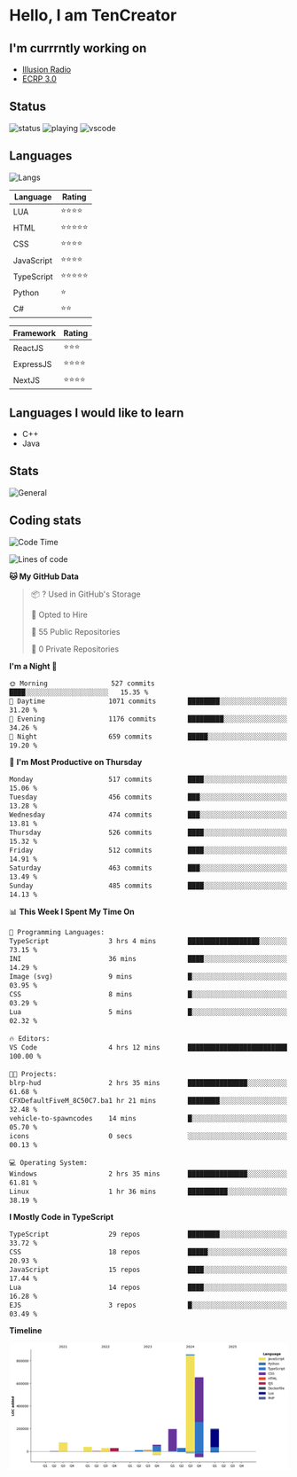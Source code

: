 # Hello, I am TenCreator

## I'm currrntly working on
- [Illusion Radio](https://illusionradio.co.uk/)
- [ECRP 3.0](http://github.com/Emerald-Coast-Roleplay/)

## Status
![status](https://api.statusbadges.me/badge/status/518334475038359555?simple=true&style=for-the-badge)
![playing](https://api.statusbadges.me/badge/playing/518334475038359555?style=for-the-badge)
![vscode](https://api.statusbadges.me/badge/vscode/518334475038359555?style=for-the-badge)

## Languages
![Langs](https://github-readme-stats.vercel.app/api/top-langs/?username=tencreator&layout=compact&theme=radical)


|Language|Rating|
|--------|------|
|LUA|⭐️⭐️⭐️⭐️|
|HTML|⭐️⭐️⭐️⭐️⭐️|
|CSS|⭐️⭐️⭐️⭐️|
|JavaScript|⭐️⭐️⭐️⭐️|
|TypeScript|⭐️⭐️⭐️⭐️⭐️|
|Python|⭐️|
|C#|⭐️⭐️ |

|Framework|Rating|
|--------|------|
|ReactJS|⭐️⭐️⭐|
|ExpressJS|⭐️⭐️⭐️⭐️|
|NextJS|⭐️⭐️⭐⭐️|

## Languages I would like to learn
- C++
- Java

## Stats
![General](https://github-readme-stats.vercel.app/api?username=tencreator&show_icons=true&theme=radical)

## Coding stats

<!--START_SECTION:waka-->
![Code Time](http://img.shields.io/badge/Code%20Time-499%20hrs%2053%20mins-blue)

![Lines of code](https://img.shields.io/badge/From%20Hello%20World%20I%27ve%20Written-2.2%20million%20lines%20of%20code-blue)

**🐱 My GitHub Data** 

> 📦 ? Used in GitHub's Storage 
 > 
> 💼 Opted to Hire
 > 
> 📜 55 Public Repositories 
 > 
> 🔑 0 Private Repositories 
 > 
**I'm a Night 🦉** 

```text
🌞 Morning                527 commits         ████░░░░░░░░░░░░░░░░░░░░░   15.35 % 
🌆 Daytime                1071 commits        ████████░░░░░░░░░░░░░░░░░   31.20 % 
🌃 Evening                1176 commits        █████████░░░░░░░░░░░░░░░░   34.26 % 
🌙 Night                  659 commits         █████░░░░░░░░░░░░░░░░░░░░   19.20 % 
```
📅 **I'm Most Productive on Thursday** 

```text
Monday                   517 commits         ████░░░░░░░░░░░░░░░░░░░░░   15.06 % 
Tuesday                  456 commits         ███░░░░░░░░░░░░░░░░░░░░░░   13.28 % 
Wednesday                474 commits         ███░░░░░░░░░░░░░░░░░░░░░░   13.81 % 
Thursday                 526 commits         ████░░░░░░░░░░░░░░░░░░░░░   15.32 % 
Friday                   512 commits         ████░░░░░░░░░░░░░░░░░░░░░   14.91 % 
Saturday                 463 commits         ███░░░░░░░░░░░░░░░░░░░░░░   13.49 % 
Sunday                   485 commits         ████░░░░░░░░░░░░░░░░░░░░░   14.13 % 
```


📊 **This Week I Spent My Time On** 

```text
💬 Programming Languages: 
TypeScript               3 hrs 4 mins        ██████████████████░░░░░░░   73.15 % 
INI                      36 mins             ████░░░░░░░░░░░░░░░░░░░░░   14.29 % 
Image (svg)              9 mins              █░░░░░░░░░░░░░░░░░░░░░░░░   03.95 % 
CSS                      8 mins              █░░░░░░░░░░░░░░░░░░░░░░░░   03.29 % 
Lua                      5 mins              █░░░░░░░░░░░░░░░░░░░░░░░░   02.32 % 

🔥 Editors: 
VS Code                  4 hrs 12 mins       █████████████████████████   100.00 % 

🐱‍💻 Projects: 
blrp-hud                 2 hrs 35 mins       ███████████████░░░░░░░░░░   61.68 % 
CFXDefaultFiveM_8C50C7.ba1 hr 21 mins        ████████░░░░░░░░░░░░░░░░░   32.48 % 
vehicle-to-spawncodes    14 mins             █░░░░░░░░░░░░░░░░░░░░░░░░   05.70 % 
icons                    0 secs              ░░░░░░░░░░░░░░░░░░░░░░░░░   00.13 % 

💻 Operating System: 
Windows                  2 hrs 35 mins       ███████████████░░░░░░░░░░   61.81 % 
Linux                    1 hr 36 mins        ██████████░░░░░░░░░░░░░░░   38.19 % 
```

**I Mostly Code in TypeScript** 

```text
TypeScript               29 repos            ████████░░░░░░░░░░░░░░░░░   33.72 % 
CSS                      18 repos            █████░░░░░░░░░░░░░░░░░░░░   20.93 % 
JavaScript               15 repos            ████░░░░░░░░░░░░░░░░░░░░░   17.44 % 
Lua                      14 repos            ████░░░░░░░░░░░░░░░░░░░░░   16.28 % 
EJS                      3 repos             █░░░░░░░░░░░░░░░░░░░░░░░░   03.49 % 
```



**Timeline**

![Lines of Code chart](https://raw.githubusercontent.com/tencreator/tencreator/main/assets/bar_graph.png)


<!--END_SECTION:waka-->
